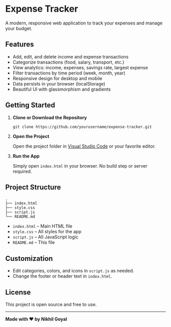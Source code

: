 # Expense Tracker

A modern, responsive web application to track your expenses and manage your budget.

## Features

- Add, edit, and delete income and expense transactions
- Categorize transactions (food, salary, transport, etc.)
- View analytics: income, expenses, savings rate, largest expense
- Filter transactions by time period (week, month, year)
- Responsive design for desktop and mobile
- Data persists in your browser (localStorage)
- Beautiful UI with glassmorphism and gradients

## Getting Started

1. **Clone or Download the Repository**

   ```
   git clone https://github.com/yourusername/expense-tracker.git
   ```

2. **Open the Project**

   Open the project folder in [Visual Studio Code](https://code.visualstudio.com/) or your favorite editor.

3. **Run the App**

   Simply open `index.html` in your browser. No build step or server required.

## Project Structure

```
.
├── index.html
├── style.css
├── script.js
└── README.md
```

- `index.html` – Main HTML file
- `style.css` – All styles for the app
- `script.js` – All JavaScript logic
- `README.md` – This file

## Customization

- Edit categories, colors, and icons in `script.js` as needed.
- Change the footer or header text in `index.html`.

## License

This project is open source and free to use.

---

**Made with ❤️ by Nikhil Goyal**
